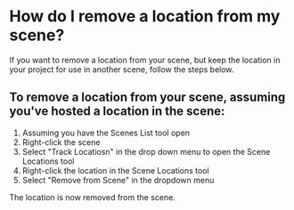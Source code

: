 # How do I remove a location from my scene?

If you want to remove a location from your scene, but keep the location in your project for use in another scene, follow the steps below.

## To remove a location from your scene, assuming you've hosted a location in the scene:

1. Assuming you have the Scenes List tool open
2. Right-click the scene
3. Select "Track Locatiosn" in the drop down menu to open the Scene Locations tool
4. Right-click the location in the Scene Locations tool
5. Select "Remove from Scene" in the dropdown menu

The location is now removed from the scene. 